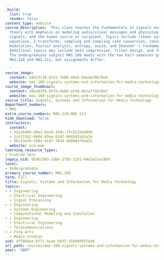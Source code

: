 ```yaml
---
_build:
  list: true
  render: false
content_type: website
course_description: 'This class teaches the fundamentals of signals and information
  theory with emphasis on modeling audio/visual messages and physiologically derived
  signals, and the human source or recipient. Topics include linear systems, difference
  equations, Z-transforms, sampling and sampling rate conversion, convolution, filtering,
  modulation, Fourier analysis, entropy, noise, and Shannon''s fundamental theorems.
  Additional topics may include data compression, filter design, and feature detection.
  The undergraduate subject MAS.160 meets with the two half-semester graduate subjects
  MAS.510 and MAS.511, but assignments differ.

  '
course_image:
  content: 5d425118-81d1-fb08-d4a5-04eda70b78e4
  website: mas-160-signals-systems-and-information-for-media-technology-fall-2007
course_image_thumbnail:
  content: 204a83fb-05fb-da8b-af44-8b1a7f44f0e7
  website: mas-160-signals-systems-and-information-for-media-technology-fall-2007
course_title: Signals, Systems and Information for Media Technology
department_numbers:
- MAS
extra_course_numbers: MAS.510,MAS.511
hide_download: false
instructors:
  content:
  - b2acb90b-48a3-6a34-158c-7fcb12dab8d6
  - 2cb72162-068d-82ea-b34f-0b9343ab5a2e
  - 96cf2afb-190e-9cdf-7844-8b080479e652
  website: ocw-www
learning_resource_types:
- Problem Sets
legacy_uid: dbdb1503-1dbb-2703-11b1-04e2e2aa19b9
level:
- Undergraduate
primary_course_number: MAS.160
term: Fall
title: Signals, Systems and Information for Media Technology
topics:
- - Engineering
  - Electrical Engineering
  - Signal Processing
- - Engineering
  - Systems Engineering
  - Computational Modeling and Simulation
- - Engineering
  - Electrical Engineering
  - Telecommunications
- - Fine Arts
  - Media Studies
uid: 4f5984ee-b77c-4cae-b835-55e09d567da6
url_path: courses/mas-160-signals-systems-and-information-for-media-technology-fall-2007
year: '2007'
---
```

